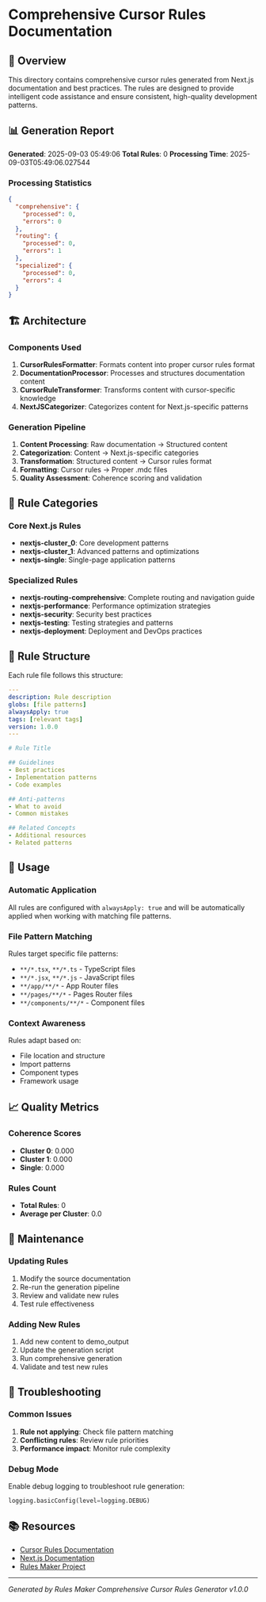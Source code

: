 # Comprehensive Cursor Rules Documentation

## 🎯 Overview

This directory contains comprehensive cursor rules generated from Next.js documentation and best practices. The rules are designed to provide intelligent code assistance and ensure consistent, high-quality development patterns.

## 📊 Generation Report

**Generated**: 2025-09-03 05:49:06
**Total Rules**: 0
**Processing Time**: 2025-09-03T05:49:06.027544

### Processing Statistics

```json
{
  "comprehensive": {
    "processed": 0,
    "errors": 0
  },
  "routing": {
    "processed": 0,
    "errors": 1
  },
  "specialized": {
    "processed": 0,
    "errors": 4
  }
}
```

## 🏗️ Architecture

### Components Used

1. **CursorRulesFormatter**: Formats content into proper cursor rules format
2. **DocumentationProcessor**: Processes and structures documentation content
3. **CursorRuleTransformer**: Transforms content with cursor-specific knowledge
4. **NextJSCategorizer**: Categorizes content for Next.js-specific patterns

### Generation Pipeline

1. **Content Processing**: Raw documentation → Structured content
2. **Categorization**: Content → Next.js-specific categories
3. **Transformation**: Structured content → Cursor rules format
4. **Formatting**: Cursor rules → Proper .mdc files
5. **Quality Assessment**: Coherence scoring and validation

## 📁 Rule Categories

### Core Next.js Rules
- **nextjs-cluster_0**: Core development patterns
- **nextjs-cluster_1**: Advanced patterns and optimizations
- **nextjs-single**: Single-page application patterns

### Specialized Rules
- **nextjs-routing-comprehensive**: Complete routing and navigation guide
- **nextjs-performance**: Performance optimization strategies
- **nextjs-security**: Security best practices
- **nextjs-testing**: Testing strategies and patterns
- **nextjs-deployment**: Deployment and DevOps practices

## 🔧 Rule Structure

Each rule file follows this structure:

```yaml
---
description: Rule description
globs: [file patterns]
alwaysApply: true
tags: [relevant tags]
version: 1.0.0
---

# Rule Title

## Guidelines
- Best practices
- Implementation patterns
- Code examples

## Anti-patterns
- What to avoid
- Common mistakes

## Related Concepts
- Additional resources
- Related patterns
```

## 🚀 Usage

### Automatic Application
All rules are configured with `alwaysApply: true` and will be automatically applied when working with matching file patterns.

### File Pattern Matching
Rules target specific file patterns:
- `**/*.tsx`, `**/*.ts` - TypeScript files
- `**/*.jsx`, `**/*.js` - JavaScript files
- `**/app/**/*` - App Router files
- `**/pages/**/*` - Pages Router files
- `**/components/**/*` - Component files

### Context Awareness
Rules adapt based on:
- File location and structure
- Import patterns
- Component types
- Framework usage

## 📈 Quality Metrics

### Coherence Scores
- **Cluster 0**: 0.000
- **Cluster 1**: 0.000
- **Single**: 0.000

### Rules Count
- **Total Rules**: 0
- **Average per Cluster**: 0.0

## 🔄 Maintenance

### Updating Rules
1. Modify the source documentation
2. Re-run the generation pipeline
3. Review and validate new rules
4. Test rule effectiveness

### Adding New Rules
1. Add new content to demo_output
2. Update the generation script
3. Run comprehensive generation
4. Validate and test new rules

## 🐛 Troubleshooting

### Common Issues
1. **Rule not applying**: Check file pattern matching
2. **Conflicting rules**: Review rule priorities
3. **Performance impact**: Monitor rule complexity

### Debug Mode
Enable debug logging to troubleshoot rule generation:
```python
logging.basicConfig(level=logging.DEBUG)
```

## 📚 Resources

- [Cursor Rules Documentation](https://cursor.sh/docs)
- [Next.js Documentation](https://nextjs.org/docs)
- [Rules Maker Project](https://github.com/your-org/rules-maker)

---
*Generated by Rules Maker Comprehensive Cursor Rules Generator v1.0.0*
